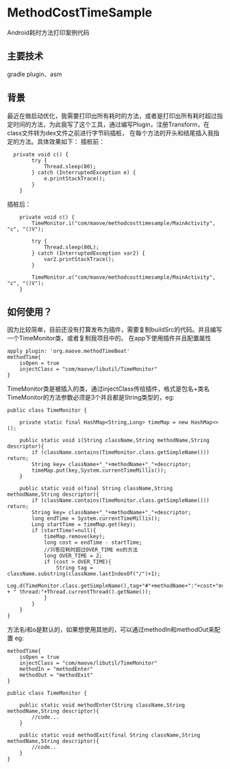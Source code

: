 # MethodCostTimeSample
Android耗时方法打印案例代码

## 主要技术
gradle plugin、asm

## 背景
最近在做启动优化，我需要打印出所有耗时的方法，或者是打印出所有耗时超过指定时间的方法，为此我写了这个工具，通过编写Plugin，注册Transform，在class文件转为dex文件之前进行字节码插桩，
在每个方法的开头和结尾插入我指定的方法。具体效果如下：
插桩前：
```
  private void c() {
        try {
            Thread.sleep(80);
        } catch (InterruptedException e) {
            e.printStackTrace();
        }
    }
```
插桩后：
```
    private void c() {
        TimeMonitor.i("com/maove/methodcosttimesample/MainActivity", "c", "()V");

        try {
            Thread.sleep(80L);
        } catch (InterruptedException var2) {
            var2.printStackTrace();
        }

        TimeMonitor.o("com/maove/methodcosttimesample/MainActivity", "c", "()V");
    }
```
## 如何使用？
因为比较简单，目前还没有打算发布为插件，需要复制buildSrc的代码。并且编写一个TimeMonitor类，或者复制我项目中的。
在app下使用插件并且配置属性
```
apply plugin: 'org.maove.methodTimeBeat'
methodTime{
    isOpen = true
    injectClass = "com/maove/libutil/TimeMonitor"
}
```
TimeMonitor类是被插入的类，通过injectClass传给插件，格式是包名+类名 TimeMonitor的方法参数必须是3个并且都是String类型的，eg:
```
public class TimeMonitor {

    private static final HashMap<String,Long> timeMap = new HashMap<>();

    public static void i(String className,String methodName,String descriptor){
        if (className.contains(TimeMonitor.class.getSimpleName())) return;
        String key= className+"_"+methodName+"_"+descriptor;
        timeMap.put(key,System.currentTimeMillis());
    }

    public static void o(final String className,String methodName,String descriptor){
        if (className.contains(TimeMonitor.class.getSimpleName())) return;
        String key= className+"_"+methodName+"_"+descriptor;
        long endTime = System.currentTimeMillis();
        Long startTime = timeMap.get(key);
        if (startTime!=null){
            timeMap.remove(key);
            long cost = endTime - startTime;
            //只答应耗时超过OVER_TIME ms的方法
            long OVER_TIME = 2;
            if (cost > OVER_TIME){
                String tag = className.substring(className.lastIndexOf("/")+1);
                Log.d(TimeMonitor.class.getSimpleName(),tag+"#"+methodName+":"+cost+"ms" + " thread:"+Thread.currentThread().getName());
            }
        }
    }
}
```
方法名i和o是默认的，如果想使用其他的，可以通过methodIn和methodOut来配置 eg:
```
methodTime{
    isOpen = true
    injectClass = "com/maove/libutil/TimeMonitor"
    methodIn = "methodEnter"
    methodOut = "methodExit"
}
```

```
public class TimeMonitor {

    public static void methodEnter(String className,String methodName,String descriptor){
        //code...
    }

    public static void methodExit(final String className,String methodName,String descriptor){
        //code..
    }
}
```